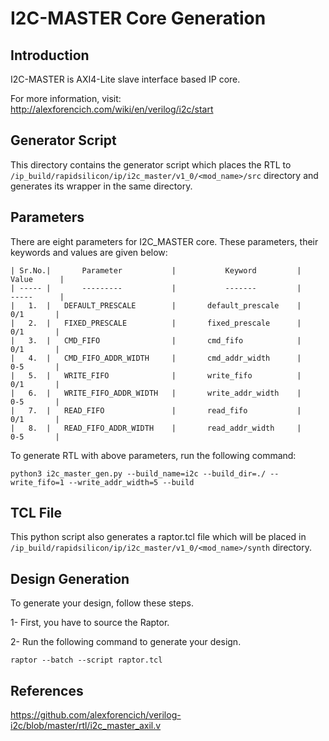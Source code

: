# I2C-MASTER Core Generation 

## Introduction
I2C-MASTER is AXI4-Lite slave interface based IP core.

For more information, visit: http://alexforencich.com/wiki/en/verilog/i2c/start

## Generator Script

This directory contains the generator script which places the RTL to `/ip_build/rapidsilicon/ip/i2c_master/v1_0/<mod_name>/src` directory and generates its wrapper in the same directory. 
    
## Parameters
There are eight parameters for I2C_MASTER core. These parameters, their keywords and values are given below:

    | Sr.No.|       Parameter           |           Keyword         |       Value      |
    | ----- |       ---------           |           -------         |       -----      |
    |   1.  |   DEFAULT_PRESCALE        |       default_prescale    |        0/1       |
    |   2.  |   FIXED_PRESCALE          |       fixed_prescale      |        0/1       |
    |   3.  |   CMD_FIFO                |       cmd_fifo            |        0/1       |  
    |   4.  |   CMD_FIFO_ADDR_WIDTH     |       cmd_addr_width      |        0-5       |
    |   5.  |   WRITE_FIFO              |       write_fifo          |        0/1       |
    |   6.  |   WRITE_FIFO_ADDR_WIDTH   |       write_addr_width    |        0-5       |
    |   7.  |   READ_FIFO               |       read_fifo           |        0/1       |
    |   8.  |   READ_FIFO_ADDR_WIDTH    |       read_addr_width     |        0-5       |


To generate RTL with above parameters, run the following command:
```
python3 i2c_master_gen.py --build_name=i2c --build_dir=./ --write_fifo=1 --write_addr_width=5 --build
```


## TCL File

This python script also generates a raptor.tcl file which will be placed in `/ip_build/rapidsilicon/ip/i2c_master/v1_0/<mod_name>/synth` directory.

## Design Generation

To generate your design, follow these steps.

1-  First, you have to source the Raptor.

2-  Run the following command to generate your design.
```
raptor --batch --script raptor.tcl
```

## References

https://github.com/alexforencich/verilog-i2c/blob/master/rtl/i2c_master_axil.v
